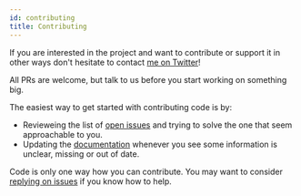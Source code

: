 ```yaml
---
id: contributing
title: Contributing
---
```


If you are interested in the project and want to contribute or support it in other ways don't hesitate to contact [me on Twitter](https://twitter.com/kzzzf)!

All PRs are welcome, but talk to us before you start working on something big.

The easiest way to get started with contributing code is by:
 - Revieweing the list of [open issues](https://github.com/kmagiera/react-native-gesture-handler/issues) and trying to solve the one that seem approachable to you.
 - Updating the [documentation](https://github.com/kmagiera/react-native-gesture-handler/blob/master/docs) whenever you see some information is unclear, missing or out of date.

Code is only one way how you can contribute. You may want to consider [replying on issues](https://github.com/kmagiera/react-native-gesture-handler/issues) if you know how to help.

